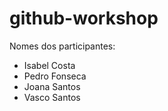 # github-workshop

Nomes dos participantes:

-   Isabel Costa
-   Pedro Fonseca
-   Joana Santos
-   Vasco Santos